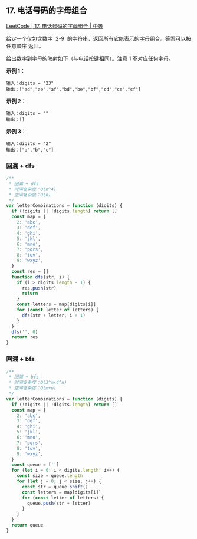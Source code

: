 ## 17. 电话号码的字母组合

[LeetCode | 17. 电话号码的字母组合 | 中等](https://leetcode-cn.com/problems/letter-combinations-of-a-phone-number/)

给定一个仅包含数字  2-9  的字符串，返回所有它能表示的字母组合。答案可以按 任意顺序 返回。

给出数字到字母的映射如下（与电话按键相同）。注意 1 不对应任何字母。

**示例 1：**

```
输入：digits = "23"
输出：["ad","ae","af","bd","be","bf","cd","ce","cf"]
```

**示例 2：**

```
输入：digits = ""
输出：[]
```

**示例 3：**

```
输入：digits = "2"
输出：["a","b","c"]
```

### 回溯 + dfs

```js
/**
 * 回溯 + dfs
 * 时间复杂度：O(n^4)
 * 空间复杂度：O(n)
 */
var letterCombinations = function (digits) {
  if (!digits || !digits.length) return []
  const map = {
    2: 'abc',
    3: 'def',
    4: 'ghi',
    5: 'jkl',
    6: 'mno',
    7: 'pqrs',
    8: 'tuv',
    9: 'wxyz',
  }
  const res = []
  function dfs(str, i) {
    if (i > digits.length - 1) {
      res.push(str)
      return
    }
    const letters = map[digits[i]]
    for (const letter of letters) {
      dfs(str + letter, i + 1)
    }
  }
  dfs('', 0)
  return res
}
```

### 回溯 + bfs

```js
/**
 * 回溯 + bfs
 * 时间复杂度：O(3^m×4^n)
 * 空间复杂度：O(m+n)
 */
var letterCombinations = function (digits) {
  if (!digits || !digits.length) return []
  const map = {
    2: 'abc',
    3: 'def',
    4: 'ghi',
    5: 'jkl',
    6: 'mno',
    7: 'pqrs',
    8: 'tuv',
    9: 'wxyz',
  }
  const queue = ['']
  for (let i = 0; i < digits.length; i++) {
    const size = queue.length
    for (let j = 0; j < size; j++) {
      const str = queue.shift()
      const letters = map[digits[i]]
      for (const letter of letters) {
        queue.push(str + letter)
      }
    }
  }
  return queue
}
```
